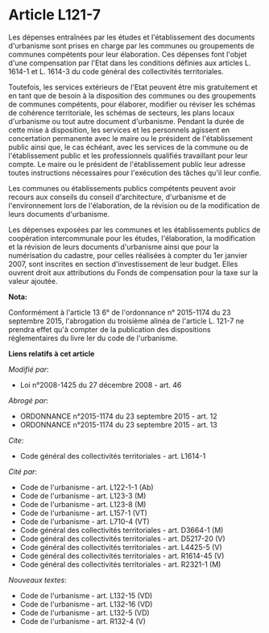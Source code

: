 # Article L121-7

Les dépenses entraînées par les études et l'établissement des documents d'urbanisme sont prises en charge par les communes ou
groupements de communes compétents pour leur élaboration. Ces dépenses font l'objet d'une compensation par l'Etat dans les
conditions définies aux articles L. 1614-1 et L. 1614-3 du code général des collectivités territoriales.

Toutefois, les services extérieurs de l'Etat peuvent être mis gratuitement et en tant que de besoin à la disposition des
communes ou des groupements de communes compétents, pour élaborer, modifier ou réviser les schémas de cohérence territoriale,
les schémas de secteurs, les plans locaux d'urbanisme ou tout autre document d'urbanisme. Pendant la durée de cette mise à
disposition, les services et les personnels agissent en concertation permanente avec le maire ou le président de
l'établissement public ainsi que, le cas échéant, avec les services de la commune ou de l'établissement public et les
professionnels qualifiés travaillant pour leur compte. Le maire ou le président de l'établissement public leur adresse toutes
instructions nécessaires pour l'exécution des tâches qu'il leur confie. 

Les communes ou établissements publics compétents peuvent avoir recours aux conseils du conseil d'architecture, d'urbanisme
et de l'environnement lors de l'élaboration, de la révision ou de la modification de leurs documents d'urbanisme. 

Les dépenses exposées par les communes et les établissements publics de coopération intercommunale pour les études,
l'élaboration, la modification et la révision de leurs documents d'urbanisme ainsi que pour la numérisation du cadastre, pour
celles réalisées à compter du 1er janvier 2007, sont inscrites en section d'investissement de leur budget. Elles ouvrent
droit aux attributions du Fonds de compensation pour la taxe sur la valeur ajoutée.

**Nota:**

Conformément à l'article 13 6° de l'ordonnance n° 2015-1174 du 23 septembre 2015, l'abrogation du troisième alinéa de
l'article L. 121-7 ne prendra effet qu'à compter de la publication des dispositions réglementaires du livre Ier du code de
l'urbanisme.

**Liens relatifs à cet article**

_Modifié par_:

  - Loi n°2008-1425 du 27 décembre 2008 - art. 46

_Abrogé par_:

  - ORDONNANCE n°2015-1174 du 23 septembre 2015 - art. 12
  - ORDONNANCE n°2015-1174 du 23 septembre 2015 - art. 13

_Cite_:

  - Code général des collectivités territoriales - art. L1614-1

_Cité par_:

  - Code de l'urbanisme - art. L122-1-1 (Ab)
  - Code de l'urbanisme - art. L123-3 (M)
  - Code de l'urbanisme - art. L123-8 (M)
  - Code de l'urbanisme - art. L157-1 (VT)
  - Code de l'urbanisme - art. L710-4 (VT)
  - Code général des collectivités territoriales - art. D3664-1 (M)
  - Code général des collectivités territoriales - art. D5217-20 (V)
  - Code général des collectivités territoriales - art. L4425-5 (V)
  - Code général des collectivités territoriales - art. R1614-45 (V)
  - Code général des collectivités territoriales - art. R2321-1 (M)

_Nouveaux textes_:

  - Code de l'urbanisme - art. L132-15 (VD)
  - Code de l'urbanisme - art. L132-16 (VD)
  - Code de l'urbanisme - art. L132-5 (VD)
  - Code de l'urbanisme - art. R132-4 (V)
